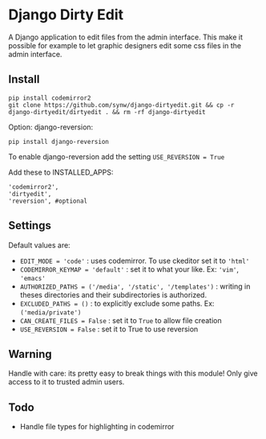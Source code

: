 Django Dirty Edit
==============

A Django application to edit files from the admin interface. This make it possible for example to let graphic 
designers edit some css files in the admin interface. 

Install
--------------

	pip install codemirror2
	git clone https://github.com/synw/django-dirtyedit.git && cp -r django-dirtyedit/dirtyedit . && rm -rf django-dirtyedit

Option: django-reversion:

	pip install django-reversion

To enable django-reversion add the setting `USE_REVERSION = True`

Add these to INSTALLED_APPS:

	'codemirror2',
	'dirtyedit',
	'reversion', #optional

Settings
--------------

Default values are:

- `EDIT_MODE = 'code'` : uses codemirror. To use ckeditor set it to `'html'`   
- `CODEMIRROR_KEYMAP = 'default'` : set it to what your like. Ex: `'vim'`, `'emacs'`
- `AUTHORIZED_PATHS = ('/media', '/static', '/templates')` : writing in theses directories and their subdirectories is authorized.
- `EXCLUDED_PATHS = ()` : to explicitly exclude some paths. Ex: `('media/private')`
- `CAN_CREATE_FILES = False` : set it to `True` to allow file creation
- `USE_REVERSION = False` : set it to True to use reversion

Warning
--------------

Handle with care: its pretty easy to break things with this module! Only give access to it to trusted admin users.

Todo
--------------

- Handle file types for highlighting in codemirror